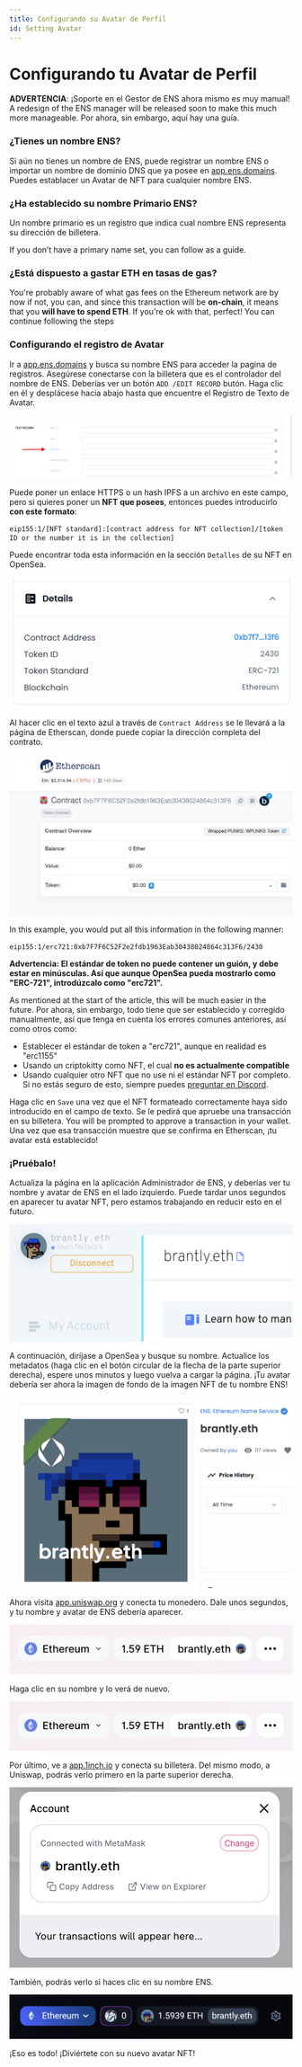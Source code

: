 ```yaml
---
title: Configurando su Avatar de Perfil
id: Setting Avatar
---
```


# Configurando tu Avatar de Perfil

**ADVERTENCIA**: ¡Soporte en el Gestor de ENS ahora mismo es muy manual! A redesign of the ENS manager will be released soon to make this much more manageable. Por ahora, sin embargo, aquí hay una guía.

### ¿Tienes un nombre ENS?

Si aún no tienes un nombre de ENS, puede registrar un nombre ENS o importar un nombre de dominio DNS que ya posee en [app.ens.domains](https://app.ens.domains). Puedes establacer un Avatar de NFT para cualquier nombre ENS.

### ¿Ha establecido su nombre Primario ENS?

Un nombre primario es un registro que indica cual nombre ENS representa su dirección de billetera.

If you don’t have a primary name set, you can follow <!-- **Primary Name Guide Link ** --> as a guide.

### ¿Está dispuesto a gastar ETH en tasas de gas?

You're probably aware of what gas fees on the Ethereum network are by now if not, you can<!-- \[read here\](/references/ethereum/what-are-gas-fees.md) -->, and since this transaction will be **on-chain**, it means that you **will have to spend ETH**. If you're ok with that, perfect! You can continue following the steps

### Configurando el registro de Avatar

Ir a [app.ens.domains](https://app.ens.domains) y busca su nombre ENS para acceder la pagina de registros. Asegúrese conectarse con la billetera que es el controlador del nombre de ENS. Deberías ver un botón `ADD /EDIT RECORD` butón. Haga clic en él y desplácese hacia abajo hasta que encuentre el Registro de Texto de Avatar.

![Setting your avatar record.](./img/set-avatar-1.png "Locate the avatar record to make a change.")

Puede poner un enlace HTTPS o un hash IPFS a un archivo en este campo, pero si quieres poner un **NFT que posees**, entonces puedes introducirlo **con este formato**:

```
eip155:1/[NFT standard]:[contract address for NFT collection]/[token ID or the number it is in the collection]
```

Puede encontrar toda esta información en la sección `Detalles` de su NFT en OpenSea.

![Setting your avatar record.](./img/set-avatar-2.png "Inspect the contract address and token id to build your avatar url.")

Al hacer clic en el texto azul a través de `Contract Address` se le llevará a la página de Etherscan, donde puede copiar la dirección completa del contrato.

![Setting your avatar record.](./img/set-avatar-3.png "The contract address for your image can also be found on etherscan.io.")

In this example, you would put all this information in the following manner:

```
eip155:1/erc721:0xb7F7F6C52F2e2fdb1963Eab30438024864c313F6/2430
```

**Advertencia: El estándar de token no puede contener un guión, y debe estar en minúsculas. Así que aunque OpenSea pueda mostrarlo como "ERC-721", introdúzcalo como "erc721".**

As mentioned at the start of the article, this will be much easier in the future. Por ahora, sin embargo, todo tiene que ser establecido y corregido manualmente, así que tenga en cuenta los errores comunes anteriores, así como otros como:

* Establecer el estándar de token a "erc721", aunque en realidad es "erc1155"
* Usando un criptokitty como NFT, el cual **no es actualmente compatible**
* Usando cualquier otro NFT que no use ni el estándar NFT por completo. Si no estás seguro de esto, siempre puedes [preguntar en Discord](https://chat.ens.domains).

Haga clic en `Save` una vez que el NFT formateado correctamente haya sido introducido en el campo de texto. Se le pedirá que apruebe una transacción en su billetera. You will be prompted to approve a transaction in your wallet. Una vez que esa transacción muestre que se confirma en Etherscan, ¡tu avatar está establecido!

### ¡Pruébalo!

Actualiza la página en la aplicación Administrador de ENS, y deberías ver tu nombre y avatar de ENS en el lado izquierdo. Puede tardar unos segundos en aparecer tu avatar NFT, pero estamos trabajando en reducir esto en el futuro.

![Setting your avatar record.](./img/set-avatar-4.png "If set properly, your avatar will be displayed in the manager app.")

A continuación, diríjase a OpenSea y busque su nombre. Actualice los metadatos (haga clic en el botón circular de la flecha de la parte superior derecha), espere unos minutos y luego vuelva a cargar la página. ¡Tu avatar debería ser ahora la imagen de fondo de la imagen NFT de tu nombre ENS!

![Setting your avatar record.](./img/set-avatar-5.png "Your avatar will also display marketplaces in the image for you ENS Name.")

Ahora visita [app.uniswap.org](https://app.uniswap.org) y conecta tu monedero. Dale unos segundos, y tu nombre y avatar de ENS debería aparecer.

![Setting your avatar record.](./img/set-avatar-6.png "Your avatar on uniswap")

Haga clic en su nombre y lo verá de nuevo.

![Setting your avatar record.](./img/set-avatar-6.png "Your avatar on uniswap.")

Por último, ve a [app.1inch.io](https://app.1inch.io) y conecta su billetera. Del mismo modo, a Uniswap, podrás verlo primero en la parte superior derecha.

![Setting your avatar record.](./img/set-avatar-7.png "Your avatar on 1inch.")

También, podrás verlo si haces clic en su nombre ENS.

![Setting your avatar record.](./img/set-avatar-8.png "Your avatar on 1inch.")

¡Eso es todo! ¡Diviértete con su nuevo avatar NFT!
